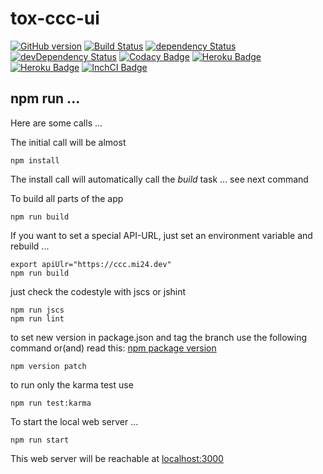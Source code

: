 # tox-ccc-ui

[![GitHub version](https://badge.fury.io/gh/dasrick%2Ftox-ccc-ui.svg)](https://badge.fury.io/gh/dasrick%2Ftox-ccc-ui)
[![Build Status](https://travis-ci.org/dasrick/tox-ccc-ui.svg?branch=master)](https://travis-ci.org/dasrick/tox-ccc-ui)
[![dependency Status](https://david-dm.org/dasrick/tox-ccc-ui/status.svg)](https://david-dm.org/dasrick/tox-ccc-ui#info=dependencies)
[![devDependency Status](https://david-dm.org/dasrick/tox-ccc-ui/dev-status.svg)](https://david-dm.org/dasrick/tox-ccc-ui#info=devDependencies)
[![Codacy Badge](https://www.codacy.com/project/badge/019b587e008e45b29754f1fe617d5f5a)](https://www.codacy.com/public/dasrick/tox-ccc-ui)
[![Heroku Badge](http://img.shields.io/badge/staging%20to-Heroku-7056bf.svg)](https://tox-ccc-qa.herokuapp.com)
[![Heroku Badge](http://img.shields.io/badge/production%20to-Heroku-7056bf.svg)](https://tox-ccc.herokuapp.com)
[![InchCI Badge](http://inch-ci.org/github/dasrick/tox-ccc-ui.svg?branch=master)](http://inch-ci.org/github/dasrick/tox-ccc-ui)

## npm run ...

Here are some calls ...

The initial call will be almost

    npm install

The install call will automatically call the *build* task ... see next command

To build all parts of the app

    npm run build

If you want to set a special API-URL, just set an environment variable and rebuild ...

    export apiUlr="https://ccc.mi24.dev"
    npm run build


just check the codestyle with jscs or jshint

    npm run jscs   
    npm run lint   


to set new version in package.json and tag the branch use the following command or(and) read this: 
[npm package version](https://www.npmjs.com/package/versiony#readme)

    npm version patch


to run only the karma test use

    npm run test:karma


To start the local web server ...

    npm run start

This web server will be reachable at [localhost:3000](http://localhost:3000)